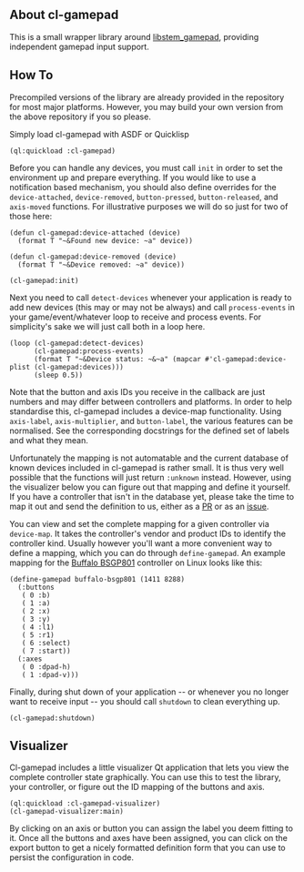 ## About cl-gamepad
This is a small wrapper library around [libstem_gamepad](https://github.com/Shirakumo/libstem_gamepad), providing independent gamepad input support.

## How To
Precompiled versions of the library are already provided in the repository for most major platforms. However, you may build your own version from the above repository if you so please.

Simply load cl-gamepad with ASDF or Quicklisp

    (ql:quickload :cl-gamepad)

Before you can handle any devices, you must call `init` in order to set the environment up and prepare everything. If you would like to use a notification based mechanism, you should also define overrides for the `device-attached`, `device-removed`, `button-pressed`, `button-released`, and `axis-moved` functions. For illustrative purposes we will do so just for two of those here:

    (defun cl-gamepad:device-attached (device)
      (format T "~&Found new device: ~a" device))
    
    (defun cl-gamepad:device-removed (device)
      (format T "~&Device removed: ~a" device))
    
    (cl-gamepad:init)

Next you need to call `detect-devices` whenever your application is ready to add new devices (this may or may not be always) and call `process-events` in your game/event/whatever loop to receive and process events. For simplicity's sake we will just call both in a loop here.

    (loop (cl-gamepad:detect-devices)
          (cl-gamepad:process-events)
          (format T "~&Device status: ~&~a" (mapcar #'cl-gamepad:device-plist (cl-gamepad:devices)))
          (sleep 0.5))

Note that the button and axis IDs you receive in the callback are just numbers and may differ between controllers and platforms. In order to help standardise this, cl-gamepad includes a device-map functionality. Using `axis-label`, `axis-multiplier`, and `button-label`, the various features can be normalised. See the corresponding docstrings for the defined set of labels and what they mean.

Unfortunately the mapping is not automatable and the current database of known devices included in cl-gamepad is rather small. It is thus very well possible that the functions will just return `:unknown` instead. However, using the visualizer below you can figure out that mapping and define it yourself. If you have a controller that isn't in the database yet, please take the time to map it out and send the definition to us, either as a [PR](https://github.com/Shirakumo/cl-gamepad/compare) or as an [issue](https://github.com/Shirakumo/cl-gamepad/issues/new).

You can view and set the complete mapping for a given controller via `device-map`. It takes the controller's vendor and product IDs to identify the controller kind. Usually however you'll want a more convenient way to define a mapping, which you can do through `define-gamepad`. An example mapping for the [Buffalo BSGP801](http://buffalo.jp/product/input/gamepad/bsgp801/) controller on Linux looks like this:

    (define-gamepad buffalo-bsgp801 (1411 8288)
      (:buttons
       ( 0 :b)
       ( 1 :a)
       ( 2 :x)
       ( 3 :y)
       ( 4 :l1)
       ( 5 :r1)
       ( 6 :select)
       ( 7 :start))
      (:axes
       ( 0 :dpad-h)
       ( 1 :dpad-v)))

Finally, during shut down of your application -- or whenever you no longer want to receive input -- you should call `shutdown` to clean everything up.

    (cl-gamepad:shutdown)

## Visualizer
Cl-gamepad includes a little visualizer Qt application that lets you view the complete controller state graphically. You can use this to test the library, your controller, or figure out the ID mapping of the buttons and axis.

    (ql:quickload :cl-gamepad-visualizer)
    (cl-gamepad-visualizer:main)

By clicking on an axis or button you can assign the label you deem fitting to it. Once all the buttons and axes have been assigned, you can click on the export button to get a nicely formatted definition form that you can use to persist the configuration in code.
